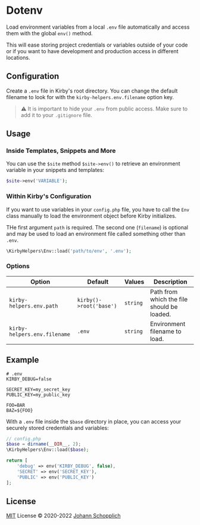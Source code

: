 # Dotenv

Load environment variables from a local `.env` file automatically and access them with the global `env()` method.

This will ease storing project credentials or variables outside of your code or if you want to have development and production access in different locations.

## Configuration

Create a `.env` file in Kirby's root directory. You can change the default filename to look for with the `kirby-helpers.env.filename` option key.

> ⚠️ It is important to hide your `.env` from public access. Make sure to add it to your `.gitignore` file.

## Usage

### Inside Templates, Snippets and More

You can use the `$site` method `$site->env()` to retrieve an environment variable in your snippets and templates:

```php
$site->env('VARIABLE');
```

### Within Kirby's Configuration

If you want to use variables in your `config.php` file, you have to call the `Env` class manually to load the environment object before Kirby initializes.

THe first argument `path` is required. The second one (`filename`) is optional and may be used to load an environment file called something other than `.env`.

```php
\KirbyHelpers\Env::load('path/to/env', '.env');
```

### Options

| Option                       | Default                 | Values   | Description                                |
| ---------------------------- | ----------------------- | -------- | ------------------------------------------ |
| `kirby-helpers.env.path`     | `kirby()->root('base')` | `string` | Path from which the file should be loaded. |
| `kirby-helpers.env.filename` | `.env`                  | `string` | Environment filename to load.              |

## Example

```
# .env
KIRBY_DEBUG=false

SECRET_KEY=my_secret_key
PUBLIC_KEY=my_public_key

FOO=BAR
BAZ=${FOO}
```

With a `.env` file inside the `$base` directory in place, you can access your securely stored credentials and variables:

```php
// config.php
$base = dirname(__DIR__, 2);
\KirbyHelpers\Env::load($base);

return [
    'debug' => env('KIRBY_DEBUG', false),
    'SECRET' => env('SECRET_KEY'),
    'PUBLIC' => env('PUBLIC_KEY')
];
```

## License

[MIT](../LICENSE) License © 2020-2022 [Johann Schopplich](https://github.com/johannschopplich)
